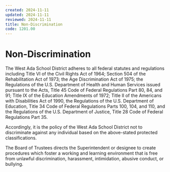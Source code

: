 ```yaml
---
created: 2024-11-11
updated: 2024-11-11
reviewed: 2024-11-11
title: Non-Discrimination
code: 1201.00
---
```


# Non-Discrimination

The West Ada School District adheres to all federal statutes and regulations including Title VI of the Civil Rights Act of 1964; Section 504 of the Rehabilitation Act of 1973; the Age Discrimination Act of 1975; the Regulations of the U.S. Department of Health and Human Services issued pursuant to the Acts, Title 45 Code of Federal Regulations Part 80, 84, and 91; Title IX of the Education Amendments of 1972; Title II of the Americans with Disabilities Act of 1990, the Regulations of the U.S. Department of Education, Title 34 Code of Federal Regulations Parts 100, 104, and 110, and the Regulations of the U.S. Department of Justice, Title 28 Code of Federal Regulations Part 35.

Accordingly, it is the policy of the West Ada School District not to discriminate against any individual based on the above-stated protected classifications.

The Board of Trustees directs the Superintendent or designee to create procedures which foster a working and learning environment that is free from unlawful discrimination, harassment, intimidation, abusive conduct, or bullying.
